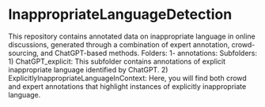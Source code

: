 # InappropriateLanguageDetection
This repository contains annotated data on inappropriate language in online discussions, generated through a combination of expert annotation, crowd-sourcing, and ChatGPT-based methods. 
Folders: 
  1- annotations: 
    Subfolders:
      1) ChatGPT_explicit: This subfolder contains annotations of explicit inappropriate language identified by ChatGPT.
      2) ExplicitlyInappropriateLanguageInContext:  Here, you will find both crowd and expert annotations that highlight instances of explicitly inappropriate language. 
